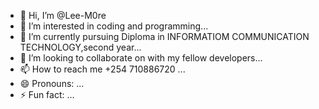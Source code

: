 - 👋 Hi, I’m @Lee-M0re
- 👀 I’m interested in coding and programming...
- 🌱 I’m currently pursuing Diploma in INFORMATIOM COMMUNICATION TECHNOLOGY,second year...
- 💞️ I’m looking to collaborate on with my fellow developers...
- 📫 How to reach me +254 710886720 ...
- 😄 Pronouns: ...
- ⚡ Fun fact: ...

<!---
Lee-M0re/Lee-M0re is a ✨ special ✨ repository because its `README.md` (this file) appears on your GitHub profile.
You can click the Preview link to take a look at your changes.
--->
